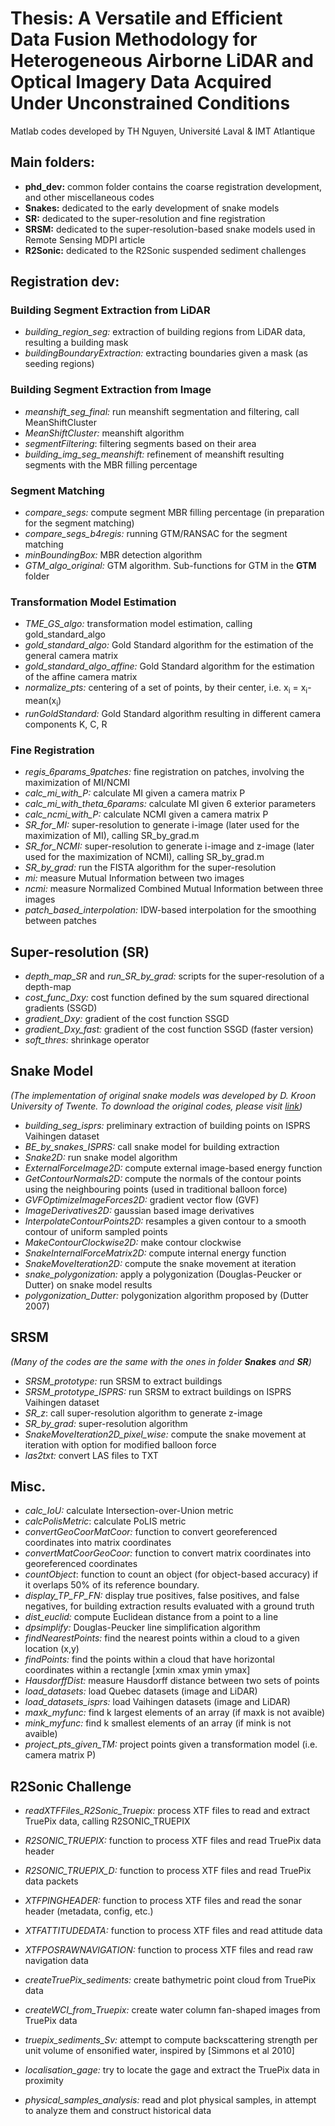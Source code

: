 # Thesis: A Versatile and Efficient Data Fusion Methodology for Heterogeneous Airborne LiDAR and Optical Imagery Data Acquired Under Unconstrained Conditions

Matlab codes developed by TH Nguyen, Université Laval & IMT Atlantique

## Main folders:
* **phd_dev:** common folder contains the coarse registration development, and other miscellaneous codes
* **Snakes:** dedicated to the early development of snake models
* **SR:** dedicated to the super-resolution and fine registration
* **SRSM:** dedicated to the super-resolution-based snake models used in Remote Sensing MDPI article
* **R2Sonic:** dedicated to the R2Sonic suspended sediment challenges

## Registration dev: 

### Building Segment Extraction from LiDAR
- *building_region_seg:* extraction of building regions from LiDAR data, resulting a building mask
- *buildingBoundaryExtraction:* extracting boundaries given a mask (as seeding regions)

### Building Segment Extraction from Image
- *meanshift_seg_final:* run meanshift segmentation and filtering, call MeanShiftCluster
- *MeanShiftCluster:* meanshift algorithm
- *segmentFiltering*: filtering segments based on their area
- *building_img_seg_meanshift:* refinement of meanshift resulting segments with the MBR filling percentage

### Segment Matching
- *compare_segs:* compute segment MBR filling percentage (in preparation for the segment matching)
- *compare_segs_b4regis:* running GTM/RANSAC for the segment matching
- *minBoundingBox:* MBR detection algorithm
- *GTM_algo_original:* GTM algorithm. Sub-functions for GTM in the **GTM** folder

### Transformation Model Estimation
- *TME_GS_algo:* transformation model estimation, calling gold_standard_algo
- *gold_standard_algo:* Gold Standard algorithm for the estimation of the general camera matrix
- *gold_standard_algo_affine:* Gold Standard algorithm for the estimation of the affine camera matrix
- *normalize_pts:* centering of a set of points, by their center, i.e. x<sub>i</sub> = x<sub>i</sub>-mean(x<sub>i</sub>)
- *runGoldStandard:* Gold Standard algorithm resulting in different camera components K, C, R

### Fine Registration
- *regis_6params_9patches:* fine registration on patches, involving the maximization of MI/NCMI
- *calc_mi_with_P:* calculate MI given a camera matrix P
- *calc_mi_with_theta_6params:* calculate MI given 6 exterior parameters
- *calc_ncmi_with_P:* calculate NCMI given a camera matrix P
- *SR_for_MI:* super-resolution to generate i-image (later used for the maximization of MI), calling SR_by_grad.m
- *SR_for_NCMI:* super-resolution to generate i-image and z-image (later used for the maximization of NCMI), calling SR_by_grad.m
- *SR_by_grad:* run the FISTA algorithm for the super-resolution
- *mi:* measure Mutual Information between two images
- *ncmi:* measure Normalized Combined Mutual Information between three images
- *patch_based_interpolation:* IDW-based interpolation for the smoothing between patches

## Super-resolution (SR)
- *depth_map_SR* and *run_SR_by_grad:* scripts for the super-resolution of a depth-map
- *cost_func_Dxy:* cost function defined by the sum squared directional gradients (SSGD)
- *gradient_Dxy:* gradient of the cost function SSGD
- *gradient_Dxy_fast:* gradient of the cost function SSGD (faster version)
- *soft_thres:* shrinkage operator

## Snake Model
*(The implementation of original snake models was developed by D. Kroon University of Twente. To download the original codes, please visit [link](https://www.mathworks.com/matlabcentral/fileexchange/28149-snake-active-contour?s_tid=prof_contriblnk))*
- *building_seg_isprs:* preliminary extraction of building points on ISPRS Vaihingen dataset
- *BE_by_snakes_ISPRS:* call snake model for building extraction
- *Snake2D:* run snake model algorithm
- *ExternalForceImage2D:* compute external image-based energy function
- *GetContourNormals2D:* compute the normals of the contour points using the neighbouring points (used in traditional balloon force)
- *GVFOptimizeImageForces2D:* gradient vector flow (GVF)
- *ImageDerivatives2D:* gaussian based image derivatives
- *InterpolateContourPoints2D:* resamples a given contour to a smooth contour of uniform sampled points
- *MakeContourClockwise2D:* make contour clockwise
- *SnakeInternalForceMatrix2D:* compute internal energy function
- *SnakeMoveIteration2D:* compute the snake movement at iteration
- *snake_polygonization:* apply a polygonization (Douglas-Peucker or Dutter) on snake model results
- *polygonization_Dutter:* polygonization algorithm proposed by (Dutter 2007)

## SRSM
*(Many of the codes are the same with the ones in folder **Snakes** and **SR**)*
- *SRSM_prototype:* run SRSM to extract buildings 
- *SRSM_prototype_ISPRS:* run SRSM to extract buildings on ISPRS Vaihingen dataset 
- *SR_z*: call super-resolution algorithm to generate z-image
- *SR_by_grad:* super-resolution algorithm
- *SnakeMoveIteration2D_pixel_wise:* compute the snake movement at iteration with option for modified balloon force
- *las2txt:* convert LAS files to TXT

## Misc.
- *calc_IoU:* calculate Intersection-over-Union metric
- *calcPolisMetric*: calculate PoLIS metric
- *convertGeoCoorMatCoor:* function to convert georeferenced coordinates into matrix coordinates
- *convertMatCoorGeoCoor:* function to convert matrix coordinates into georeferenced coordinates
- *countObject*: function to count an object (for object-based accuracy) if it overlaps 50% of its reference boundary. 
- *display_TP_FP_FN:* display true positives, false positives, and false negatives, for building extraction results evaluated with a ground truth
- *dist_euclid:* compute Euclidean distance from a point to a line
- *dpsimplify:* Douglas-Peucker line simplification algorithm
- *findNearestPoints:* find the nearest points within a cloud to a given location (x,y)
- *findPoints:* find the points within a cloud that have horizontal coordinates within a rectangle [xmin xmax ymin ymax]
- *HausdorffDist:* measure Hausdorff distance between two sets of points
- *load_datasets:* load Quebec datasets (image and LiDAR)
- *load_datasets_isprs:* load Vaihingen datasets (image and LiDAR)
- *maxk_myfunc:* find k largest elements of an array (if maxk is not avaible)
- *mink_myfunc:* find k smallest elements of an array (if mink is not avaible)
- *project_pts_given_TM:* project points given a transformation model (i.e. camera matrix P)

## R2Sonic Challenge
- *readXTFFiles_R2Sonic_Truepix:* process XTF files to read and extract TruePix data, calling R2SONIC_TRUEPIX
- *R2SONIC_TRUEPIX:* function to process XTF files and read TruePix data header
- *R2SONIC_TRUEPIX_D:* function to process XTF files and read TruePix data packets
- *XTFPINGHEADER:* function to process XTF files and read the sonar header (metadata, config, etc.)
- *XTFATTITUDEDATA:* function to process XTF files and read attitude data
- *XTFPOSRAWNAVIGATION:* function to process XTF files and read raw navigation data

- *createTruePix_sediments:* create bathymetric point cloud from TruePix data
- *createWCI_from_Truepix:* create water column fan-shaped images from TruePix data
- *truepix_sediments_Sv:* attempt to compute backscattering strength per unit volume of ensonified water, inspired by [Simmons et al 2010]
- *localisation_gage:* try to locate the gage and extract the TruePix data in proximity
- *physical_samples_analysis:* read and plot physical samples, in attempt to analyze them and construct historical data